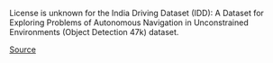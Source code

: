 License is unknown for the India Driving Dataset (IDD): A Dataset for Exploring Problems of Autonomous Navigation in Unconstrained Environments (Object Detection 47k) dataset.

[Source](http://idd.insaan.iiit.ac.in/)
